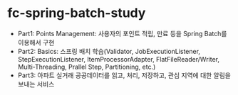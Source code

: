 # fc-spring-batch-study
* Part1: Points Management: 사용자의 포인트 적립, 만료 등을 Spring Batch를 이용해서 구현
* Part2: Basics: 스프링 배치 학습(Validator, JobExecutionListener, StepExecutionListener, ItemProcessorAdapter, FlatFileReader/Writer, Multi-Threading, Prallel Step, Partitioning, etc.)
* Part3: 아파트 실거래 공공데이터를 읽고, 처리, 저장하고, 관심 지역에 대한 알림을 보내는 서비스

